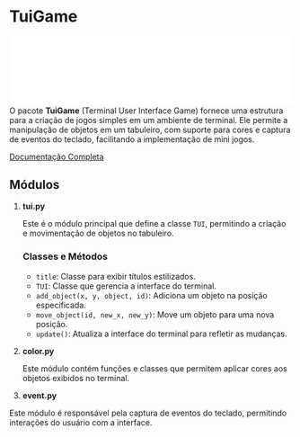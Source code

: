 # TuiGame
![logo](docs/assets/logo.png)
O pacote **TuiGame** (Terminal User Interface Game) fornece uma estrutura para a criação de jogos simples em um ambiente de terminal. Ele permite a manipulação de objetos em um tabuleiro, com suporte para cores e captura de eventos do teclado, facilitando a implementação de mini jogos.

[Documentação Completa](https://tuigame.readthedocs.io/en/latest/)

## Módulos

1. **tui.py**

   Este é o módulo principal que define a classe `TUI`, permitindo a criação e movimentação de objetos no tabuleiro.

   ### Classes e Métodos

   - `title`: Classe para exibir títulos estilizados.
   - `TUI`: Classe que gerencia a interface do terminal.
   - `add_object(x, y, object, id)`: Adiciona um objeto na posição especificada.
   - `move_object(id, new_x, new_y)`: Move um objeto para uma nova posição.
   - `update()`: Atualiza a interface do terminal para refletir as mudanças.

2. **color.py**

   Este módulo contém funções e classes que permitem aplicar cores aos objetos exibidos no terminal.

3. **event.py**

Este módulo é responsável pela captura de eventos do teclado, permitindo interações do usuário com a interface.
